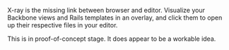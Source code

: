 X-ray is the missing link between browser and editor. Visualize your Backbone views and Rails templates in an overlay, and click them to open up their respective files in your editor.

This is in proof-of-concept stage. It does appear to be a workable idea.